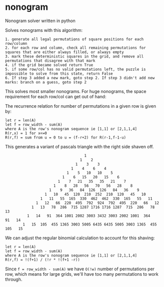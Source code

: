 # nonogram
Nonogram solver written in python

Solves nonograms with this algorithm:
```
1. generate all legal permutations of square positions for each row/column
2. for each row and column, check all remaining permutations for squares that are either always filled, or always empty
3. mark these deterministic squares in the grid, and remove all permutations that disagree with that mark
4. if the grid became solved return True
5. if some row/col has no valid permutations left, the puzzle is impossible to solve from this state, return False
6. If step 3 added a new mark, goto step 2. If step 3 didn't add new marks: branch on a guess, goto step 2
```

This solves most smaller nonograms. For huge nonograms, the space requirement for each row/col can get out of hand: 

The recurrence relation for number of permutations in a given row is given by:
```
let r = len(A)
let f = row_width - sum(A)
where A is the row's nonogram sequence ie [1,1] or [2,1,1,4]
R(r,x) = 1 for x<=0
R(r,f) = sum from u = 0 to u = (f-r+2) for R(r-1,f-1-u)
```
This generates a variant of pascals triangle with the right side shaven off.

```
                                    1
                                  1    2
                                1    3    3
                              1    4    6    4
                            1    5   10   10    5
                          1    6   15   20   15    6
                        1    7   21   35   35   21    7
                      1    8   28   56   70   56   28    8
                    1    9   36   84  126  126   84   36    9
                  1   10   45  120  210  252  210  120   45   10
                1   11   55  165  330  462  462  330  165   55   11
              1   12   66  220  495  792  924  792  495  220   66   12
            1   13   78  286  715 1287 1716 1716 1287  715  286   78   13
          1   14   91  364 1001 2002 3003 3432 3003 2002 1001  364   91   14
        1   15  105  455 1365 3003 5005 6435 6435 5005 3003 1365  455  105   15
```
We can adjust the regular binomial calculation to account for this shaving:

```
let r = len(A)
let f = row_width - sum(A)
where A is the row's nonogram sequence ie [1,1] or [2,1,1,4]
R(r,f) = !(f+1) / (!r * !(f+1 -r))
```
Since `f = row_width - sum(A)` we have `O(!w)` number of permutations per row, which means for large grids, we'll have too many permutations to work through.
